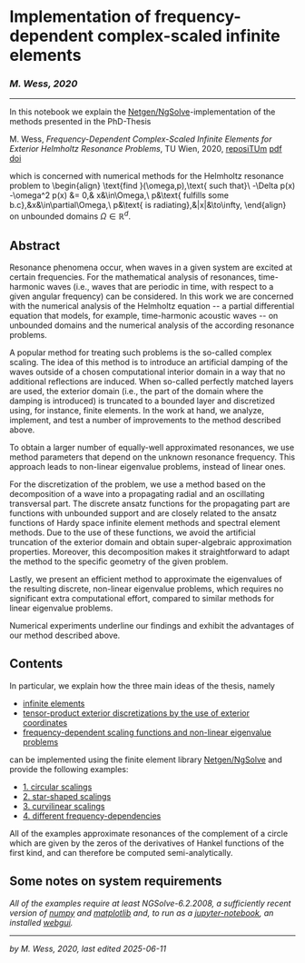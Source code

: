 # Implementation of frequency-dependent complex-scaled infinite elements

### *M. Wess, 2020*


***

In this notebook we explain the [Netgen/NgSolve](https://ngsolve.org)-implementation of the methods presented in the PhD-Thesis

M. Wess, *Frequency-Dependent Complex-Scaled Infinite Elements for Exterior Helmholtz Resonance Problems*, TU Wien, 2020, [reposiTUm](https://repositum.tuwien.at/handle/20.500.12708/15095) [pdf](https://repositum.tuwien.at/bitstream/20.500.12708/15095/2/Wess%20Markus%20-%202020%20-%20Frequency-dependent%20complex-scaled%20infinite%20elements%20for...pdf) [doi](https://doi.org/10.34726/hss.2020.78903)

which is concerned with numerical methods for the Helmholtz resonance problem to
\begin{align}
\text{find }(\omega,p),\text{ such that}\\
-\Delta p(x) -\omega^2 p(x) &= 0,& x&\in\Omega,\\
p&\text{ fulfills some b.c},&x&\in\partial\Omega,\\
p&\text{ is radiating},&\|x\|&\to\infty,
\end{align}
on unbounded domains $\Omega\in\mathbb R^d$.






## Abstract

Resonance phenomena occur, when waves in a given system are excited at certain frequencies.
For the mathematical analysis of resonances, time-harmonic waves (i.e., waves that are periodic in time, with respect to a given angular frequency) can be considered.
In this work we are concerned with the numerical analysis of the Helmholtz equation -- a partial differential equation that models, for example, time-harmonic acoustic waves -- on unbounded domains and the numerical analysis of the according resonance problems.

A popular method for treating such problems is the so-called complex scaling. The idea of this method is to introduce an artificial damping of the waves outside of a chosen computational interior domain in a way that no additional reflections are induced. When so-called perfectly matched layers are used, the exterior domain (i.e., the part of the domain where the damping is introduced) is truncated to a bounded layer and discretized using, for instance, finite elements. 
In the work at hand, we analyze, implement, and test a number of improvements to the method described above. 

To obtain a larger number of equally-well approximated resonances, we use method parameters that depend on the unknown resonance frequency.
This approach leads to non-linear eigenvalue problems, instead of linear ones. 

For the discretization of the problem, we use a method based on the decomposition of a wave into a propagating radial and an oscillating transversal part.
The discrete ansatz functions for the propagating part are functions with unbounded support and are closely related to the ansatz functions of Hardy space infinite element methods and spectral element methods.
Due to the use of these functions, we avoid the artificial truncation of the exterior domain and obtain super-algebraic approximation properties. Moreover, this decomposition makes it straightforward to adapt the method to the specific geometry of the given problem.

Lastly, we present an efficient method to approximate the eigenvalues of the resulting discrete, non-linear eigenvalue problems, which requires no significant extra computational effort, compared to similar methods for linear eigenvalue problems.

Numerical experiments underline our findings and exhibit the advantages of our method described above.

## Contents

In particular, we explain how the three main ideas of the thesis, namely

- [infinite elements](infinite_elements.ipynb)
- [tensor-product exterior discretizations by the use of exterior coordinates](tp_disc.ipynb)
- [frequency-dependent scaling functions and non-linear eigenvalue problems](fq_scaling.ipynb)

can be implemented using the finite element library [Netgen/NgSolve](https://www.ngsolve.org) and provide the following examples:

- [1. circular scalings](circular.ipynb)
- [2. star-shaped scalings](star-shaped.ipynb)
- [3. curvilinear scalings](curvilinear.ipynb)
- [4. different frequency-dependencies](fq_dep.ipynb)

All of the examples approximate resonances of the complement of a circle which are given by the zeros of the derivatives of Hankel functions of the first kind, and can therefore be computed semi-analytically.


## Some notes on system requirements 

*All of the examples require at least NGSolve-6.2.2008, a sufficiently recent version of [numpy](https://numpy.org) and [matplotlib](https://matplotlib.org) and, to run as a [jupyter-notebook](https://ngsolve.org/docu/latest/install/usejupyter.html), an installed [webgui](https://ngsolve.org/docu/latest/i-tutorials/index.html#installation).*


***

*by M. Wess, 2020, last edited 2025-06-11*

